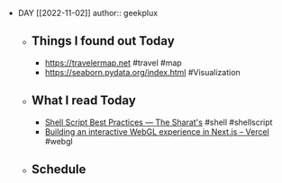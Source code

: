 - DAY [[2022-11-02]]
  author:: geekplux
	- ## Things I found out Today
		- https://travelermap.net #travel #map
		- https://seaborn.pydata.org/index.html #Visualization
	- ## What I read Today
		- [Shell Script Best Practices — The Sharat's](https://sharats.me/posts/shell-script-best-practices/) #shell #shellscript
		- [Building an interactive WebGL experience in Next.js – Vercel](https://vercel.com/blog/building-an-interactive-webgl-experience-in-next-js) #webgl
	- ## Schedule